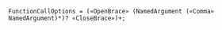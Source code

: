 <!-- This file is generated automatically by infrastructure scripts. Please don't edit by hand. -->

```{ .ebnf .slang-ebnf #FunctionCallOptions }
FunctionCallOptions = («OpenBrace» (NamedArgument («Comma» NamedArgument)*)? «CloseBrace»)+;
```
